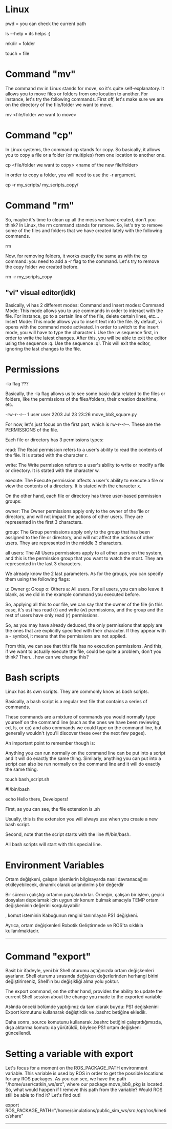 # Linux 

pwd = you can check the current path


ls --help = its helps :)

mkdir = folder


touch = file
#  Command "mv"

The command mv in Linux stands for move, so it's quite self-explanatory. It allows you to move files or folders from one location to another. For instance, let's try the following commands. First off, let's make sure we are on the directory of the file/folder we want to move.

 mv <file/folder we want to move> <destination>

# Command "cp"

In Linux systems, the command cp stands for copy. So basically, it allows you to copy a file or a folder (or multiples) from one location to another one.

cp <file/folder we want to copy> <name of the new file/folder>

in order to copy a folder, you will need to use the -r argument.

cp -r my_scripts/ my_scripts_copy/

# Command "rm"

So, maybe it's time to clean up all the mess we have created, don't you think? In Linux, the rm command stands for remove. So, let's try to remove some of the files and folders that we have created lately with the following commands.

rm <file to remove>

Now, for removing folders, it works exactly the same as with the cp command: you need to add a -r flag to the command. Let's try to remove the copy folder we created before.

rm -r my_scripts_copy



"vi" visual editor(idk)
------------------------------------------------------------------------------------------------------------------------------------------------------------------------------

Basically, vi has 2 different modes: Command and Insert modes:
Command Mode: This mode allows you to use commands in order to interact with the file. For instance, go to a certain line of the file, delete certain lines, etc...
Insert Mode: This mode allows you to insert text into the file.
By default, vi opens with the command mode activated. In order to switch to the insert mode, you will have to type the character i.
Use the :w sequence first, in order to write the latest changes. After this, you will be able to exit the editor using the sequence :q.
Use the sequence :q!. This will exit the editor, ignoring the last changes to the file.

# Permissions 

-la flag ???

Basically, the -la flag allows us to see some basic data related to the files or folders, like the permissions of the files/folders, their creation date/time, etc.

-rw-r--r-- 1 user user 2203 Jul 23 23:26 move_bb8_square.py

For now, let's just focus on the first part, which is rw-r--r--. These are the PERMISSIONS of the file.

Each file or directory has 3 permissions types:

read: The Read permission refers to a user's ability to read the contents of the file. It is stated with the character r.

write: The Write permission refers to a user's ability to write or modify a file or directory. It is stated with the character w.

execute: The Execute permission affects a user's ability to execute a file or view the contents of a directory. It is stated with the character x.

On the other hand, each file or directory has three user-based permission groups:

owner: The Owner permissions apply only to the owner of the file or directory, and will not impact the actions of other users. They are represented in the first 3 characters.

group: The Group permissions apply only to the group that has been assigned to the file or directory, and will not affect the actions of other users. They are represented in the middle 3 characters.

all users: The All Users permissions apply to all other users on the system, and this is the permission group that you want to watch the most. They are represented in the last 3 characters.

We already know the 2 last parameters. As for the groups, you can specify them using the following flags:

u: Owner
g: Group
o: Others
a: All users. For all users, you can also leave it blank, as we did in the example command you executed before.

So, applying all this to our file, we can say that the owner of the file (in this case, it's us) has read (r) and write (w) permissions, and the group and the rest of users have only read (r) permissions.

So, as you may have already deduced, the only permissions that apply are the ones that are explicitly specified with their character. If they appear with a - symbol, it means that the permissions are not applied.

From this, we can see that this file has no execution permissions. And this, if we want to actually execute the file, could be quite a problem, don't you think? Then... how can we change this?

# Bash scripts

Linux has its own scripts. They are commonly know as bash scripts.

Basically, a bash script is a regular text file that contains a series of commands. 

These commands are a mixture of commands you would normally type yourself on the command line (such as the ones we have been reviewing, cd, ls, or cp) and also commands we could type on the command line, but generally wouldn't (you'll discover these over the next few pages). 

An important point to remember though is:

Anything you can run normally on the command line can be put into a script and it will do exactly the same thing. Similarly, anything you can put into a script can also be run normally on the command line and it will do exactly the same thing.

touch bash_script.sh

#!/bin/bash

echo Hello there, Developers!

First, as you can see, the file extension is .sh

Usually, this is the extension you will always use when you create a new bash script. 

Second, note that the script starts with the line #!/bin/bash.

All bash scripts will start with this special line. 






# Environment Variables

Ortam değişkeni, çalışan işlemlerin bilgisayarda nasıl davranacağını etkileyebilecek, dinamik olarak adlandırılmış bir değerdir

Bir sürecin çalıştığı ortamın parçalarıdırlar. Örneğin, çalışan bir işlem, geçici dosyaları depolamak için uygun bir konum bulmak amacıyla TEMP ortam değişkeninin değerini sorgulayabilir

, komut isteminin Kabuğunun rengini tanımlayan PS1 değişkeni. 

Ayrıca, ortam değişkenleri Robotik Geliştirmede ve ROS'ta sıklıkla kullanılmaktadır.

------------------------------------------------------------------------------------------------------------------------------------------------------------------------------

# Command "export"
Basit bir ifadeyle, yeni bir Shell oturumu açtığınızda ortam değişkenleri ayarlanır. Shell oturumu sırasında değişken değerlerinden herhangi birini değiştirirseniz, Shell'in bu değişikliği alma yolu yoktur.

The export command, on the other hand, provides the ability to update the current Shell session about the change you made to the exported variable

Aslında önceki bölümde yaptığımız da tam olarak buydu: PS1 değişkenini Export komutunu kullanarak değiştirdik ve .bashrc betiğine ekledik.

Daha sonra, source komutunu kullanarak .bashrc betiğini çalıştırdığımızda, dışa aktarma komutu da yürütüldü, böylece PS1 ortam değişkeni güncellendi.


# Setting a variable with export

Let's focus for a moment on the ROS_PACKAGE_PATH environment variable. This variable is used by ROS in order to get the possible locations for any ROS packages. As you can see, we have the path "/home/user/catkin_ws/src", where our package move_bb8_pkg is located. So, what would happen if I remove this path from the variable? Would ROS still be able to find it? Let's find out!

export ROS_PACKAGE_PATH="/home/simulations/public_sim_ws/src:/opt/ros/kinetic/share"

------------------------------------------------------------------------------------------------------------------------------------------------------------------------------
